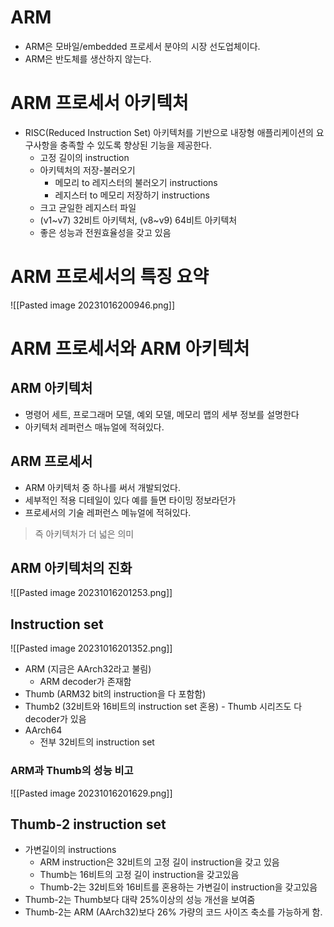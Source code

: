 # ARM
- ARM은 모바일/embedded 프로세서 분야의 시장 선도업체이다.
- ARM은 반도체를 생산하지 않는다.

# ARM 프로세서 아키텍처
- RISC(Reduced Instruction Set) 아키텍처를 기반으로 내장형 애플리케이션의 요구사항을 충족할 수 있도록 향상된 기능을 제공한다.
	- 고정 길이의 instruction
	- 아키텍처의 저장-불러오기
		- 메모리 to 레지스터의 불러오기 instructions
		- 레지스터 to 메모리 저장하기 instructions
	- 크고 균일한 레지스터 파일
	- (v1~v7) 32비트 아키텍처, (v8~v9) 64비트 아키텍처
	- 좋은 성능과 전원효율성을 갖고 있음

# ARM 프로세서의 특징 요약

![[Pasted image 20231016200946.png]]

# ARM 프로세서와 ARM 아키텍처

## ARM 아키텍처
- 명령어 세트, 프로그래머 모델, 예외 모델, 메모리 맵의 세부 정보를 설명한다
- 아키텍처 레퍼런스 매뉴얼에 적혀있다.

## ARM 프로세서
- ARM 아키텍처 중 하나를 써서 개발되었다.
- 세부적인 적용 디테일이 있다 예를 들면 타이밍 정보라던가
- 프로세서의 기술 레퍼런스 메뉴얼에 적혀있다.

> 즉 아키텍처가 더 넓은 의미

## ARM 아키텍처의 진화
![[Pasted image 20231016201253.png]]

## Instruction set
![[Pasted image 20231016201352.png]]

- ARM (지금은 AArch32라고 불림)
	- ARM decoder가 존재함 
- Thumb (ARM32 bit의 instruction을 다 포함함)
- Thumb2 (32비트와 16비트의 instruction set 혼용)
		-  Thumb 시리즈도 다 decoder가 있음
- AArch64
	- 전부 32비트의 instruction set

### ARM과 Thumb의 성능 비고
![[Pasted image 20231016201629.png]]

## Thumb-2 instruction set

- 가변길이의 instructions
	- ARM instruction은 32비트의 고정 길이 instruction을 갖고 있음
	- Thumb는 16비트의 고정 길이 instruction을 갖고있음
	- Thumb-2는 32비트와 16비트를 혼용하는 가변길이 instruction을 갖고있음
- Thumb-2는 Thumb보다 대략 25%이상의 성능 개선을 보여줌
- Thumb-2는 ARM (AArch32)보다 26% 가량의 코드 사이즈 축소를 가능하게 함.
